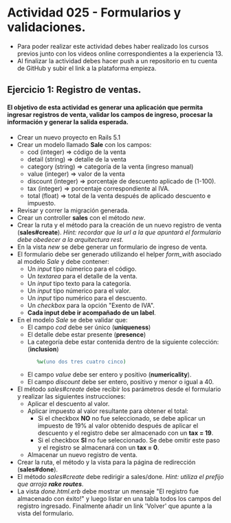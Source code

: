 # Actividad 025 - Formularios y validaciones.
- Para poder realizar este actividad debes haber realizado los cursos previos junto con los videos online correspondientes a la experiencia 13.
- Al finalizar la actividad debes hacer push a un repositorio en tu cuenta de GitHub y subir el link a la plataforma empieza.
## Ejercicio 1: Registro de ventas.
#### El objetivo de esta actividad es generar una aplicación que permita ingresar registros de venta, validar los campos de ingreso, procesar la información y generar la salida esperada.
- Crear un nuevo proyecto en Rails 5.1
- Crear un modelo llamado **Sale** con los campos:
    - cod (integer) => código de la venta
    - detail (string) => detalle de la venta
    - category (string) => categoría de la venta (ingreso manual)
    - value (integer) => valor de la venta
    - discount (integer) => porcentaje de descuento aplicado de (1-100).
    - tax (integer) => porcentaje correspondiente al IVA.
    - total (float) => total de la venta después de aplicado descuento e impuesto.
- Revisar y correr la migración generada.
- Crear un controller **sales** con el método *new*.
- Crear la ruta y el método para la creación de un nuevo registro de venta (**sales#create**). *Hint: recordar que la url a la que apuntará el formulario debe obedecer a la arquitectura rest.*
- En la vista *new* se debe generar un formulario de ingreso de venta. 
- El formulario debe ser generado utilizando el helper *form_with* asociado al modelo *Sale* y debe contener:
     - Un *input* tipo númerico para el código.
    - Un *textarea* para el detalle de la venta.
    - Un *input* tipo texto para la categoría.
    - Un *input* tipo númerico para el valor.
    - Un *input* tipo numérico para el descuento.
    - Un *checkbox* para la opción "Exento de IVA".
    - **Cada input debe ir acompañado de un label**.
- En el modelo *Sale* se debe validar que:
    - El campo *cod* debe ser único (**uniqueness**)
    - El detalle debe estar presente (**presence**)
    - La categoría debe estar contenida dentro de la siguiente colección: (**inclusion**)
         ~~~rb
            %w(uno dos tres cuatro cinco)       
         ~~~
    - El campo *value* debe ser entero y positivo (**numericality**).
    - El campo *discount* debe ser entero, positivo y menor o igual a 40.
- El método *sales#create* debe recibir los parámetros desde el formulario y realizar las siguientes instrucciones:
    - Aplicar el descuento al valor.
    - Aplicar impuesto al valor resultante para obtener el total:
        - Si el checkbox **NO** no fue seleccionado, se debe aplicar un impuesto de 19% al valor obtenido después de aplicar el descuento y el registro debe ser almacenado con un **tax = 19**.
        - Si el checkbox **SI** no fue seleccionado. Se debe omitir este paso y el registro se almacenará con un **tax = 0**.
    - Almacenar un nuevo registro de venta.
- Crear la ruta, el método y la vista para la página de redirección (**sales#done**).
- El método *sales#create* debe redirigir a sales/done. *Hint: utiliza el prefijo que arroja **rake routes***.
- La vista *done.html.erb* debe mostrar un mensaje "El registro fue almacenado con éxito!" y luego listar en una tabla todos los campos del registro ingresado. Finalmente añadir un link 'Volver' que apunte a la vista del formulario.
